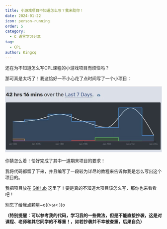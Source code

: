 ```yaml
---
title: 小游戏项目不知道怎么写？我来助你！
date: 2024-01-22
icon: person-running
order: 5
category:
  - C 语言学习分享
tag:
  - CPL
author: Kingcq
---
```


还在为不知道怎么写CPL课程的小游戏项目而烦恼吗？

那可真是太巧了！我这恰好一不小心花了点时间写了一个小项目：

![](./assets/5-1.jpg)

你猜怎么着！恰好完成了其中一道期末项目的要求！

我将代码都留了下来，并且编写了一段较为详尽的教程来告诉你我是怎么写出这个项目的。

我把项目放在 [GitHub](https://github.com/Kingcxp/Console-Runners) 这里了！要是真的不知道大项目该怎么写，那你也来看看吧！

别忘了给我点颗星~o((>ω< ))o

**（特别提醒：可以参考我的代码，学习我的一些做法，但是不能直接抄袭，这是对课程、老师和其它同学的不尊重！，如若抄袭并不幸被查重，后果自负）**
